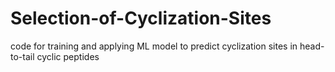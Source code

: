 # Selection-of-Cyclization-Sites
code for training and applying ML model to predict cyclization sites in head-to-tail cyclic peptides 
